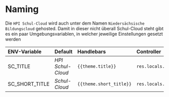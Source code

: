# Naming

Die `HPI Schul-Cloud` wird auch unter dem Namen `Niedersächsische Bildungscloud` gehosted. Damit in dieser nicht überall Schul-Cloud steht gibt es ein paar Umgebungsvariablen, in welcher jeweilige Einstellungen gesetzt werden

| ENV-Variable | Default | Handlebars | Controller |
| :--- | :--- | :--- | :--- |
| SC\_TITLE | _HPI Schul-Cloud_ | `{{theme.title}}` | `res.locals.theme.title` |
| SC\_SHORT\_TITLE | _Schul-Cloud_ | `{{theme.short_title}}` | `res.locals.theme.short_title` |



